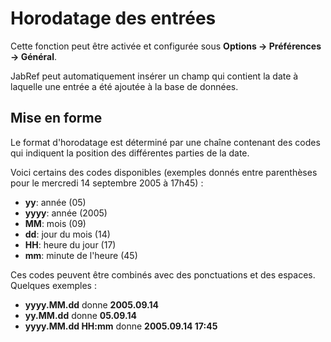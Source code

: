 Horodatage des entrées
======================

Cette fonction peut être activée et configurée sous **Options -&gt; Préférences -&gt; Général**.

JabRef peut automatiquement insérer un champ qui contient la date à laquelle une entrée a été ajoutée à la base de données.

Mise en forme
-------------

Le format d'horodatage est déterminé par une chaîne contenant des codes qui indiquent la position des différentes parties de la date.

Voici certains des codes disponibles (exemples donnés entre parenthèses pour le mercredi 14 septembre 2005 à 17h45) :

-   **yy**: année (05)
-   **yyyy**: année (2005)
-   **MM**: mois (09)
-   **dd**: jour du mois (14)
-   **HH**: heure du jour (17)
-   **mm**: minute de l'heure (45)

Ces codes peuvent être combinés avec des ponctuations et des espaces. Quelques exemples :

-   **yyyy.MM.dd** donne **2005.09.14**
-   **yy.MM.dd** donne **05.09.14**
-   **yyyy.MM.dd HH:mm** donne **2005.09.14 17:45**


